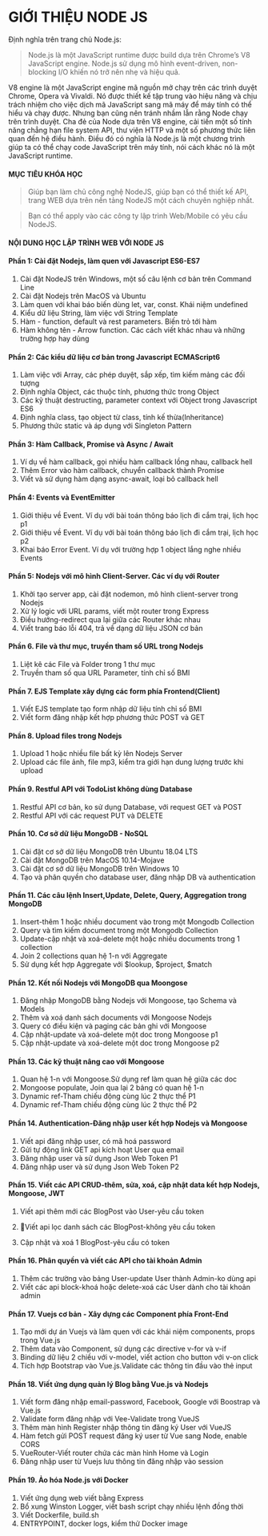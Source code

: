 # GIỚI THIỆU NODE JS

Định nghĩa trên trang chủ Node.js:

> Node.js là một JavaScript runtime được build dựa trên Chrome’s V8 JavaScript engine. Node.js sử dụng mô hình event-driven, non-blocking I/O khiến nó trở nên nhẹ và hiệu quả.

V8 engine là một JavaScript engine mã nguồn mở chạy trên các trình duyệt Chrome, Opera và Vivaldi. Nó được thiết kế tập trung vào hiệu năng và chịu trách nhiệm cho việc dịch mã JavaScript sang mã máy để máy tính có thể hiểu và chạy được. Nhưng bạn cũng nên tránh nhầm lẫn rằng Node chạy trên trình duyệt. Cha đẻ của Node dựa trên V8 engine, cải tiến một số tính năng chẳng hạn file system API, thư viện HTTP và một số phương thức liên quan đến hệ điều hành. Điều đó có nghĩa là Node.js là một chương trình giúp ta có thể chạy code JavaScript trên máy tính, nói cách khác nó là một JavaScript runtime.

#### MỤC TIÊU KHÓA HỌC

> Giúp bạn làm chủ công nghệ NodeJS, giúp bạn có thể thiết kế API, trang WEB dựa trên nền tảng NodeJS một cách chuyên nghiệp nhất.

> Bạn có thể apply vào các công ty lập trình Web/Mobile có yêu cầu NodeJS.

#### NỘI DUNG HỌC LẬP TRÌNH WEB VỚI NODE JS

#### Phần 1: Cài đặt Nodejs, làm quen với Javascript ES6-ES7

1. Cài đặt NodeJS trên Windows, một số câu lệnh cơ bản trên Command Line
2. Cài đặt Nodejs trên MacOS và Ubuntu
3. Làm quen với khai báo biến dùng let, var, const. Khái niệm undefined
4. Kiểu dữ liệu String, làm việc với String Template
5. Hàm - function, default và rest parameters. Biến trỏ tới hàm
6. Hàm không tên - Arrow function. Các cách viết khác nhau và những trường hợp hay dùng

#### Phần 2: Các kiểu dữ liệu cơ bản trong Javascript ECMAScript6

1. Làm việc với Array, các phép duyệt, sắp xếp, tìm kiếm mảng các đối tượng
2. Định nghĩa Object, các thuộc tính, phương thức trong Object
3. Các kỹ thuật destructing, parameter context với Object trong Javascript ES6
4. Định nghĩa class, tạo object từ class, tính kế thừa(Inheritance)
5. Phương thức static và áp dụng với Singleton Pattern

#### Phần 3: Hàm Callback, Promise và Async / Await

1. Ví dụ về hàm callback, gọi nhiều hàm callback lồng nhau, callback hell
2. Thêm Error vào hàm callback, chuyển callback thành Promise
3. Viết và sử dụng hàm dạng async-await, loại bỏ callback hell

#### Phần 4: Events và EventEmitter

1. Giới thiệu về Event. Ví dụ với bài toán thông báo lịch đi cắm trại, lịch học p1
2. Giới thiệu về Event. Ví dụ với bài toán thông báo lịch đi cắm trại, lịch học p2
3. Khai báo Error Event. Ví dụ với trường hợp 1 object lắng nghe nhiều Events

#### Phần 5: Nodejs với mô hình Client-Server. Các ví dụ với Router

1. Khởi tạo server app, cài đặt nodemon, mô hình client-server trong Nodejs
2. Xử lý logic với URL params, viết một router trong Express
3. Điều hướng-redirect qua lại giữa các Router khác nhau
4. Viết trang báo lỗi 404, trả về dạng dữ liệu JSON cơ bản

#### Phần 6. File và thư mục, truyền tham số URL trong Nodejs

1. Liệt kê các File và Folder trong 1 thư mục
2. Truyền tham số qua URL Parameter, tính chỉ số BMI

#### Phần 7. EJS Template xây dựng các form phía Frontend(Client)

1. Viết EJS template tạo form nhập dữ liệu tính chỉ số BMI
2. Viết form đăng nhập kết hợp phương thức POST và GET

#### Phần 8. Upload files trong Nodejs

1. Upload 1 hoặc nhiều file bất kỳ lên Nodejs Server
2. Upload các file ảnh, file mp3, kiểm tra giới hạn dung lượng trước khi upload

#### Phần 9. Restful API với TodoList không dùng Database

1. Restful API cơ bản, ko sử dụng Database, với request GET và POST
2. Restful API với các request PUT và DELETE

#### Phần 10. Cơ sở dữ liệu MongoDB - NoSQL

1. Cài đặt cơ sở dữ liệu MongoDB trên Ubuntu 18.04 LTS
2. Cài đặt MongoDB trên MacOS 10.14-Mojave
3. Cài đặt cơ sở dữ liệu MongoDB trên Windows 10
4. Tạo và phân quyền cho database user, đăng nhập DB và authentication

#### Phần 11. Các câu lệnh Insert,Update, Delete, Query, Aggregation trong MongoDB

1. Insert-thêm 1 hoặc nhiều document vào trong một Mongodb Collection
2. Query và tìm kiếm document trong một Mongodb Collection
3. Update-cập nhật và xoá-delete một hoặc nhiều documents trong 1 collection
4. Join 2 collections quan hệ 1-n với Aggregate
5. Sử dụng kết hợp Aggregate với $lookup, $project, \$match

#### Phần 12. Kết nối Nodejs với MongoDB qua Moongose

1. Đăng nhập MongoDB bằng Nodejs với Mongoose, tạo Schema và Models
2. Thêm và xoá danh sách documents với Mongoose Nodejs
3. Query có điều kiện và paging các bản ghi với Mongoose
4. Cập nhật-update và xoá-delete một doc trong Mongoose p1
5. Cập nhật-update và xoá-delete một doc trong Mongoose p2

#### Phần 13. Các kỹ thuật nâng cao với Mongoose

1. Quan hệ 1-n với Mongoose.Sử dụng ref làm quan hệ giữa các doc
2. Mongoose populate, Join qua lại 2 bảng có quan hệ 1-n
3. Dynamic ref-Tham chiếu động cùng lúc 2 thực thể P1
4. Dynamic ref-Tham chiếu động cùng lúc 2 thực thể P2

#### Phần 14. Authentication-Đăng nhập user kết hợp Nodejs và Mongoose

1. Viết api đăng nhập user, có mã hoá password
2. Gửi tự động link GET api kích hoạt User qua email
3. Đăng nhập user và sử dụng Json Web Token P1
4. Đăng nhập user và sử dụng Json Web Token P2

#### Phần 15. Viết các API CRUD-thêm, sửa, xoá, cập nhật data kết hợp Nodejs, Mongoose, JWT

1. Viết api thêm mới các BlogPost vào User-yêu cầu token

2. Viết api lọc danh sách các BlogPost-không yêu cầu token
3. Cập nhật và xoá 1 BlogPost-yêu cầu có token

#### Phần 16. Phân quyền và viết các API cho tài khoản Admin

1. Thêm các trường vào bảng User-update User thành Admin-ko dùng api
2. Viết các api block-khoá hoặc delete-xoá các User dành cho tài khoản admin

#### Phần 17. Vuejs cơ bản - Xây dựng các Component phía Front-End

1. Tạo mới dự án Vuejs và làm quen với các khái niệm components, props trong Vue.js
2. Thêm data vào Component, sử dụng các directive v-for và v-if
3. Binding dữ liệu 2 chiều với v-model, viết action cho button với v-on click
4. Tích hợp Bootstrap vào Vue.js.Validate các thông tin đầu vào thẻ input

#### Phần 18. Viết ứng dụng quản lý Blog bằng Vue.js và Nodejs

1. Viết form đăng nhập email-password, Facebook, Google với Boostrap và Vue.js
2. Validate form đăng nhập với Vee-Validate trong VueJS
3. Thêm màn hình Register nhập thông tin đăng ký User với VueJS
4. Hàm fetch gửi POST request đăng ký user từ Vue sang Node, enable CORS
5. VueRouter-Viết router chứa các màn hình Home và Login
6. Đăng nhập user từ Vuejs lưu thông tin đăng nhập vào session

#### Phần 19. Ảo hóa Node.js với Docker

1. Viết ứng dụng web viết bằng Express
2. Bổ xung Winston Logger, viết bash script chạy nhiều lệnh đồng thời
3. Viết Dockerfile, build.sh
4. ENTRYPOINT, docker logs, kiểm thử Docker image
